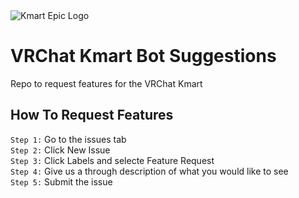 <img src="https://www.vrchatkmart.com/images/kmartbig.gif" alt="Kmart Epic Logo">

# VRChat Kmart Bot Suggestions
Repo to request features for the VRChat Kmart


## How To Request Features

`Step 1:` Go to the issues tab <br>
`Step 2:` Click New Issue <br>
`Step 3:` Click Labels and selecte Feature Request <br>
`Step 4:` Give us a through description of what you would like to see <br>
`Step 5:` Submit the issue <br>
